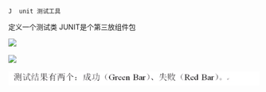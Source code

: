 ```
J  unit 测试工具
```

定义一个测试类
JUNIT是个第三放组件包

![](https://gitee.com/muyinchuan/images/raw/master/img/20200621050326.png)

![](https://gitee.com/muyinchuan/images/raw/master/img/20200621050617.png)

![1592687946642](../../../img/1592687946642.png)

